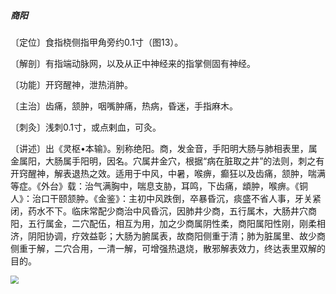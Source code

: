 ##### 商阳

〔定位〕食指桡侧指甲角旁约0.1寸（图13）。

〔解剖〕有指端动脉网，以及从正中神经来的指掌侧固有神经。

〔功能〕开窍醒神，泄热消肿。

〔主治〕齿痛，颔肿，咽嘴肿痛，热病，昏迷，手指麻木。

〔刺灸〕浅刺0.1寸，或点剌血，可灸。

〔讲述〕出《灵枢•本输》。别称绝阳。商，发金音，手阳明大肠与肺相表里，属金属阳，大肠属手阳明，因名。穴属井金穴，根据“病在脏取之井”的法则，刺之有开窍醒神，解表退热之效。适用于中风，中暑，喉痹，癫狂以及齿痛，颔肿，喘满等症。《外台》载：治气满胸中，喘息支胁，耳鸣，下齿痛，䪼肿，喉痹。《铜人》：治口干颐颔肿。《金鉴》：主初中风跌倒，卒暴昏沉，痰盛不省人事，牙关紧闭，药水不下。临床常配少商治中风昏沉，因肺井少商，五行属木，大肠井穴商阳，五行属金，二穴配伍，相互为用，加之少商属阴性柔，商阳属阳性刚，刚柔相济，阴阳协调，疗效益彰；大肠为腑属表，故商阳侧重于清；肺为脏属里、故少商侧重于解，二穴合用，一清一解，可增强热退烧，散邪解表效力，终达表里双解的目的。

<img src="./img/图13.jpg" style="zoom:80%;" />
